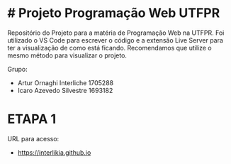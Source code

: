 # #  Projeto Programação Web UTFPR

Repositório do Projeto para a matéria de Programação Web na UTFPR.
Foi utilizado o VS Code para escrever o código e a extensão Live Server para ter a visualização de como está ficando. Recomendamos que utilize o mesmo método para visualizar o projeto.

Grupo: 
- Artur Ornaghi Interliche 1705288
- Icaro Azevedo Silvestre 1693182


# ETAPA 1
URL para acesso: 
- https://interlikia.github.io
